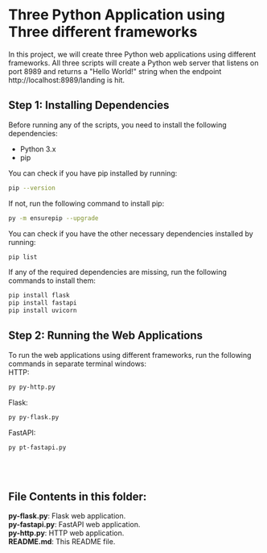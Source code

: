 # Three Python Application using Three different frameworks

In this project, we will create three Python web applications using different frameworks. All three scripts will create a Python web server that listens on port 8989 and returns a "Hello World!" string when the endpoint http://localhost:8989/landing is hit.

## Step 1: Installing Dependencies

Before running any of the scripts, you need to install the following dependencies:

- Python 3.x
- pip

You can check if you have pip installed by running:

```bash
pip --version
```
If not, run the following command to install pip:
```bash
py -m ensurepip --upgrade
```
You can check if you have the other necessary dependencies installed by running:
```bash
pip list
```
If any of the required dependencies are missing, run the following commands to install them:
```bash
pip install flask
pip install fastapi
pip install uvicorn
```
## Step 2: Running the Web Applications
To run the web applications using different frameworks, run the following commands in separate terminal windows: </br>
HTTP:
```bash
py py-http.py
```
Flask:
```bash
py py-flask.py
```
FastAPI:
```bash
py pt-fastapi.py
```
</br></br>
## File Contents in this folder:

**py-flask.py**: Flask web application. </br>
**py-fastapi.py**: FastAPI web application.</br>
**py-http.py**: HTTP web application.</br>
**README.md**: This README file.</br>